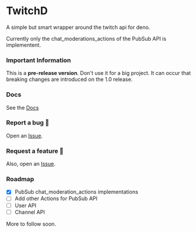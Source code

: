 # TwitchD

A simple but smart wrapper around the twitch api for deno.

Currently only the chat_moderations_actions of the PubSub API is implementent.

### Important Information
This is a **pre-release version**. Don't use it for a big project. It can occur that breaking changes are introduced on the 1.0 release.

### Docs

See the [Docs](docs)

### Report a bug :bug:
Open an [Issue](https://github.com/terillos-development/twitchd/issues).

### Request a feature :tada:
Also, open an [Issue](https://github.com/terillos-development/twitchd/issues).


### Roadmap
* [x] PubSub chat_moderation_actions implementations
* [ ] Add other Actions for PubSub API
* [ ] User API
* [ ] Channel API

More to follow soon.
